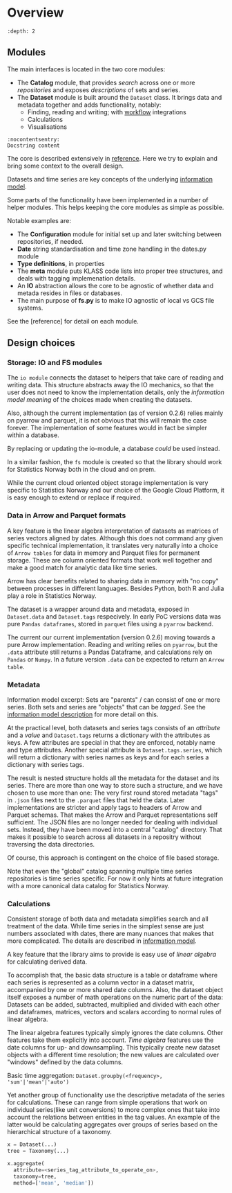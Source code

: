 # Overview

```{contents} Table of Contents
:depth: 2
```

## Modules

The main interfaces is located in the two core modules:

 * The **Catalog** module, that provides *search* across one or more *repositories* and exposes *descriptions* of sets and series. 
 * The **Dataset** module is built around the  `Dataset` class. It brings data and metadata together and adds functionality, notably:
   * Finding, reading and writing; with [workflow](workflow.md) integrations
   * Calculations
   * Visualisations

```{py:class} dataset.Dataset
:nocontentsentry:
Docstring content
```

The core is described extensively in [reference](reference.md). Here we try to explain and bring some context to the overall design. 

Datasets and time series are key concepts of the underlying [information model](info-model.md). 

Some parts of the functionality have been implemented in a number of helper modules. This helps keeping the core modules as simple as possible. 

Notable examples are: 

 * The **Configuration** module for initial set up and later switching between repositories, if needed.
 * **Date** string standardisation and time zone handling in the dates.py module
 * **Type definitions**, in properties
 * The **meta** module puts KLASS code lists into proper tree structures, and deals with tagging implemenation details.
 * An **IO** abstraction allows the core to be agnostic of whether data and metada resides in files or databases.
 * The main purpose of **fs.py** is to make IO agnostic of local vs GCS file systems.

See the [reference] for detail on each module.


## Design choices

### Storage: IO and FS modules

The `io module` connects the dataset to helpers that take care of reading and writing data. This structure abstracts away the IO mechanics, so that the user does not need to know the implementation details, only the _information model meaning_ of the choices made when creating the datasets. 

Also, although the current implementation (as of version 0.2.6) relies mainly on pyarrow and parquet, it is not obvious that this will remain the case forever. The implementation of some features would in fact be simpler within a database. 

By replacing or updating the io-module, a database *could* be used instead.

In a similar fashion, the `fs` module is created so that the library should work for Statistics Norway both in the cloud and on prem. 

While the current cloud oriented object storage implementation is very specific to Statistics Norway and our choice of the Google Cloud Platform, it is easy enough to extend or replace if required.

### Data in Arrow and Parquet formats

A key feature is the linear algebra interpretation of datasets as matrices of series vectors aligned by dates. 
Although this does not command any given specific technical implementation, it translates very naturally into a choice of `Arrow tables` for data in memory and Parquet files for permanent storage. These are column oriented formats that work well together and make a good match for analytic data like time series. 

Arrow has clear benefits related to sharing data in memory with "no copy" between processes in different languages. 
Besides Python, both R and Julia play a role in Statistics Norway. 

The dataset is a wrapper around data and metadata, exposed in `Dataset.data` and `Dataset.tags` respecively.
In early PoC versions data was pure `Pandas dataframes`, stored in `parquet` files using a `pyarrow` backend. 

The current our current implementation (version 0.2.6) moving towards a pure Arrow implementation. 
Reading and writing relies on `pyarrow`, but the `.data` attribute still returns a Pandas Dataframe,
and calculations rely on `Pandas` or `Numpy`.
In a future version `.data` can be expected to return an `Arrow table`.

### Metadata

Information model excerpt: Sets are "parents" / can consist of one or more series. Both sets and series are "objects" that can be *tagged*. See the [information model description](info-model.md) for more detail on this. 

At the practical level, both datasets and series tags consists of an *attribute* and a *value* and `Dataset.tags` returns a dictionary with the attributes as keys. A few attributes are special in that they are enforced, notably name and type attributes. Another special attribute is `Dataset.tags.series`, which will return a dictionary with series names as keys and for each series a dictionary with series tags. 

The result is  nested structure holds all the metadata for the dataset and its series. 
There are more than one way to store such a structure, and we have chosen to use more than one:
The very first round stored metadata "tags" in `.json` files next to the `.parquet` files that held the data. 
Later implementations are stricter and apply tags to headers of Arrow and Parquet schemas. That makes the Arrow and Parquet representations self sufficient. 
The JSON files are no longer needed for dealing with individual sets. 
Instead, they have been moved into a central "catalog" directory. That makes it possible to search across all datasets in a repositry without traversing the data directories. 

Of course, this approach is contingent on the choice of file based storage. 

Note that even the "global" catalog spanning multiple time series repositories is time series specific. For now it only hints at future integration with a more canonical data catalog for Statistics Norway.

### Calculations

Consistent storage of both data and metadata simplifies search and all treatment of the data. 
While time series in the simplest sense are just numbers associated with dates, there are many nuances that makes that more complicated. 
The details are described in [information model](info-model.md).

A key feature that the library aims to provide is easy use of *linear algebra* for calculating derived data. 

To accomplish that, the basic data structure is a table or dataframe where each series is represented as a column vector in a dataset matrix, accompanied by one or more shared date columns. 
Also, the dataset object itself exposes a number of math operations on the numeric part of the data:
Datasets can be added, subtracted, multiplied and divided with each other and dataframes, matrices, vectors and scalars according to normal rules of linear algebra.

The linear algebra features typically simply ignores the date columns. Other features take them explicitly into account.
*Time algebra* features use the date columns for up- and downsampling.
This typically create new dataset objects with a different time resolution; 
the new values are calculated over "windows" defined by the data columns. 

Basic time aggregation:
`Dataset.groupby(<frequency>, 'sum'|'mean'|'auto')`

Yet another group of functionality use the descriptive metadata of the series for calculations. These can range from simple operations that work on individual series(like unit conversions) to more complex ones that take into account the relations between entities in the tag values. An example of the latter would be calculating aggregates over groups of series based on the hierarchical structure of a taxonomy.

```python
x = Dataset(...)
tree = Taxonomy(...)

x.aggregate(
  attribute=<series_tag_attribute_to_operate_on>, 
  taxonomy=tree, 
  method=['mean', 'median'])
```
